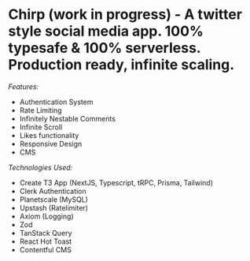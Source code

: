 # Chirp (work in progress) - A twitter style social media app. 100% typesafe & 100% serverless. Production ready, infinite scaling.

_Features:_

- Authentication System
- Rate Limiting
- Infinitely Nestable Comments
- Infinite Scroll
- Likes functionality
- Responsive Design
- CMS

_Technologies Used:_

- Create T3 App (NextJS, Typescript, tRPC, Prisma, Tailwind)
- Clerk Authentication
- Planetscale (MySQL)
- Upstash (Ratelimiter)
- Axiom (Logging)
- Zod
- TanStack Query
- React Hot Toast
- Contentful CMS

